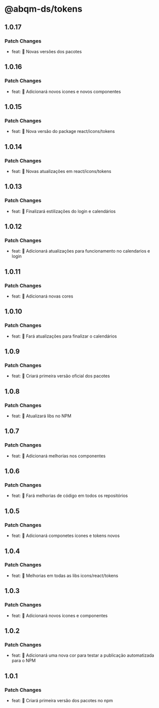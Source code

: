 # @abqm-ds/tokens

## 1.0.17

### Patch Changes

- feat: 🎸 Novas versões dos pacotes

## 1.0.16

### Patch Changes

- feat: 🎸 Adicionará novos icones e novos componentes

## 1.0.15

### Patch Changes

- feat: 🎸 Nova versão do package react/icons/tokens

## 1.0.14

### Patch Changes

- feat: 🎸 Novas atualizações em react/icons/tokens

## 1.0.13

### Patch Changes

- feat: 🎸 Finalizará estilizações do login e calendários

## 1.0.12

### Patch Changes

- feat: 🎸 Adicionará atualizações para funcionamento no calendarios e login

## 1.0.11

### Patch Changes

- feat: 🎸 Adicionará novas cores

## 1.0.10

### Patch Changes

- feat: 🎸 Fará atualizações para finalizar o calendários

## 1.0.9

### Patch Changes

- feat: 🎸 Criará primeira versão oficial dos pacotes

## 1.0.8

### Patch Changes

- feat: 🎸 Atualizará libs no NPM

## 1.0.7

### Patch Changes

- feat: 🎸 Adicionará melhorias nos componentes

## 1.0.6

### Patch Changes

- feat: 🎸 Fará melhorias de código em todos os repositórios

## 1.0.5

### Patch Changes

- feat: 🎸 Adicionará componetes ícones e tokens novos

## 1.0.4

### Patch Changes

- feat: 🎸 Melhorias em todas as libs icons/react/tokens

## 1.0.3

### Patch Changes

- feat: 🎸 Adicionará novos ícones e componentes

## 1.0.2

### Patch Changes

- feat: 🎸 Adicionará uma nova cor para testar a publicação automatizada para o NPM

## 1.0.1

### Patch Changes

- feat: 🎸 Criará primeira versão dos pacotes no npm
